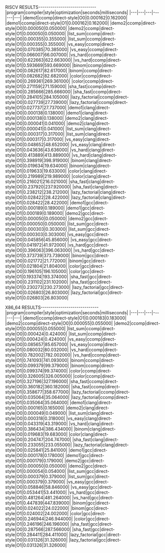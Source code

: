 
RISCV RESULTS-----------------------------
|program|compiler|style|optimization|seconds|milliseconds|
|---|---|---|---|---|---|
|demo1|ccomp|direct-style|O0|0.000162|0.162000|
|demo1|ccomp|direct-style|O1|0.000162|0.162000|
|demo2|ccomp|direct-style|O0|0.000050|0.050000|
|demo2|ccomp|direct-style|O1|0.000050|0.050000|
|list_sum|ccomp|direct-style|O0|0.000355|0.355000|
|list_sum|ccomp|direct-style|O1|0.000355|0.355000|
|vs_easy|ccomp|direct-style|O0|0.070385|70.385000|
|vs_easy|ccomp|direct-style|O1|0.066007|66.007000|
|vs_hard|ccomp|direct-style|O0|0.622663|622.663000|
|vs_hard|ccomp|direct-style|O1|0.593669|593.669000|
|binom|ccomp|direct-style|O0|0.082617|82.617000|
|binom|ccomp|direct-style|O1|0.082682|82.682000|
|color|ccomp|direct-style|O0|0.269361|269.361000|
|color|ccomp|direct-style|O1|0.271159|271.159000|
|sha_fast|ccomp|direct-style|O0|0.285666|285.666000|
|sha_fast|ccomp|direct-style|O1|0.284105|284.105000|
|lazy_factorial|ccomp|direct-style|O0|0.027739|27.739000|
|lazy_factorial|ccomp|direct-style|O1|0.027737|27.737000|
|demo1|clang|direct-style|O0|0.000138|0.138000|
|demo1|clang|direct-style|O1|0.000138|0.138000|
|demo2|clang|direct-style|O0|0.000041|0.041000|
|demo2|clang|direct-style|O1|0.000041|0.041000|
|list_sum|clang|direct-style|O0|0.000317|0.317000|
|list_sum|clang|direct-style|O1|0.000317|0.317000|
|vs_easy|clang|direct-style|O0|0.048652|48.652000|
|vs_easy|clang|direct-style|O1|0.043636|43.636000|
|vs_hard|clang|direct-style|O0|0.413889|413.889000|
|vs_hard|clang|direct-style|O1|0.398919|398.919000|
|binom|clang|direct-style|O0|0.019634|19.634000|
|binom|clang|direct-style|O1|0.019633|19.633000|
|color|clang|direct-style|O0|0.219989|219.989000|
|color|clang|direct-style|O1|0.216021|216.021000|
|sha_fast|clang|direct-style|O0|0.237920|237.920000|
|sha_fast|clang|direct-style|O1|0.238212|238.212000|
|lazy_factorial|clang|direct-style|O0|0.028422|28.422000|
|lazy_factorial|clang|direct-style|O1|0.028422|28.422000|
|demo1|gcc|direct-style|O0|0.000189|0.189000|
|demo1|gcc|direct-style|O1|0.000189|0.189000|
|demo2|gcc|direct-style|O0|0.000050|0.050000|
|demo2|gcc|direct-style|O1|0.000050|0.050000|
|list_sum|gcc|direct-style|O0|0.000303|0.303000|
|list_sum|gcc|direct-style|O1|0.000303|0.303000|
|vs_easy|gcc|direct-style|O0|0.045856|45.856000|
|vs_easy|gcc|direct-style|O1|0.041972|41.972000|
|vs_hard|gcc|direct-style|O0|0.396063|396.063000|
|vs_hard|gcc|direct-style|O1|0.373739|373.739000|
|binom|gcc|direct-style|O0|0.021772|21.772000|
|binom|gcc|direct-style|O1|0.021804|21.804000|
|color|gcc|direct-style|O0|0.196105|196.105000|
|color|gcc|direct-style|O1|0.193374|193.374000|
|sha_fast|gcc|direct-style|O0|0.231102|231.102000|
|sha_fast|gcc|direct-style|O1|0.230273|230.273000|
|lazy_factorial|gcc|direct-style|O0|0.026803|26.803000|
|lazy_factorial|gcc|direct-style|O1|0.026803|26.803000|

X86_64 RESULTS-----------------------------
|program|compiler|style|optimization|seconds|milliseconds|
|---|---|---|---|---|---|
|demo1|ccomp|direct-style|O1|0.000183|0.183000|
|demo2|ccomp|direct-style|O0|0.000055|0.055000|
|demo2|ccomp|direct-style|O1|0.000055|0.055000|
|list_sum|ccomp|direct-style|O0|0.000424|0.424000|
|list_sum|ccomp|direct-style|O1|0.000424|0.424000|
|vs_easy|ccomp|direct-style|O0|0.085657|85.657000|
|vs_easy|ccomp|direct-style|O1|0.080032|80.032000|
|vs_hard|ccomp|direct-style|O0|0.782002|782.002000|
|vs_hard|ccomp|direct-style|O1|0.741093|741.093000|
|binom|ccomp|direct-style|O0|0.099379|99.379000|
|binom|ccomp|direct-style|O1|0.099374|99.374000|
|color|ccomp|direct-style|O0|0.326005|326.005000|
|color|ccomp|direct-style|O1|0.327196|327.196000|
|sha_fast|ccomp|direct-style|O0|0.360182|360.182000|
|sha_fast|ccomp|direct-style|O1|0.358677|358.677000|
|lazy_factorial|ccomp|direct-style|O0|0.035064|35.064000|
|lazy_factorial|ccomp|direct-style|O1|0.035064|35.064000|
|demo1|clang|direct-style|O0|0.000165|0.165000|
|demo2|clang|direct-style|O0|0.000049|0.049000|
|list_sum|clang|direct-style|O0|0.000318|0.318000|
|vs_easy|clang|direct-style|O0|0.043319|43.319000|
|vs_hard|clang|direct-style|O0|0.386434|386.434000|
|binom|clang|direct-style|O0|0.019683|19.683000|
|color|clang|direct-style|O0|0.204747|204.747000|
|sha_fast|clang|direct-style|O0|0.233055|233.055000|
|lazy_factorial|clang|direct-style|O0|0.025841|25.841000|
|demo1|gcc|direct-style|O0|0.000178|0.178000|
|demo1|gcc|direct-style|O1|0.000179|0.179000|
|demo2|gcc|direct-style|O0|0.000050|0.050000|
|demo2|gcc|direct-style|O1|0.000054|0.054000|
|list_sum|gcc|direct-style|O0|0.000379|0.379000|
|list_sum|gcc|direct-style|O1|0.000379|0.379000|
|vs_easy|gcc|direct-style|O0|0.058846|58.846000|
|vs_easy|gcc|direct-style|O1|0.053441|53.441000|
|vs_hard|gcc|direct-style|O0|0.481264|481.264000|
|vs_hard|gcc|direct-style|O1|0.447839|447.839000|
|binom|gcc|direct-style|O0|0.024022|24.022000|
|binom|gcc|direct-style|O1|0.024002|24.002000|
|color|gcc|direct-style|O0|0.246944|246.944000|
|color|gcc|direct-style|O1|0.246196|246.196000|
|sha_fast|gcc|direct-style|O0|0.287566|287.566000|
|sha_fast|gcc|direct-style|O1|0.284411|284.411000|
|lazy_factorial|gcc|direct-style|O0|0.031326|31.326000|
|lazy_factorial|gcc|direct-style|O1|0.031326|31.326000|

